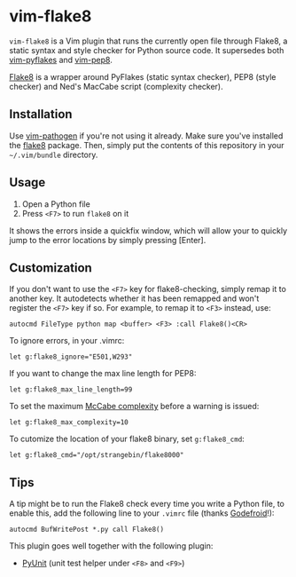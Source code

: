 vim-flake8
==========
`vim-flake8` is a Vim plugin that runs the currently open file through Flake8,
a static syntax and style checker for Python source code.  It supersedes both
[vim-pyflakes](https://github.com/nvie/vim-pyflakes) and
[vim-pep8](https://github.com/nvie/vim-pep8).

[Flake8](http://pypi.python.org/pypi/flake8/) is a wrapper around PyFlakes 
(static syntax checker), PEP8 (style checker) 
and Ned's MacCabe script (complexity checker).


Installation
------------
Use [vim-pathogen](https://github.com/tpope/vim-pathogen) if you're not using
it already.  Make sure you've installed the [flake8](http://pypi.python.org/pypi/flake8/) package.
Then, simply put the contents of this repository in your
`~/.vim/bundle` directory.

Usage
-----
1. Open a Python file
2. Press `<F7>` to run `flake8` on it

It shows the errors inside a quickfix window, which will allow your to quickly
jump to the error locations by simply pressing [Enter].


Customization
-------------
If you don't want to use the `<F7>` key for flake8-checking, simply remap it to
another key.  It autodetects whether it has been remapped and won't register
the `<F7>` key if so.  For example, to remap it to `<F3>` instead, use:

    autocmd FileType python map <buffer> <F3> :call Flake8()<CR>

To ignore errors, in your .vimrc:

    let g:flake8_ignore="E501,W293"

If you want to change the max line length for PEP8:

    let g:flake8_max_line_length=99

To set the maximum [McCabe complexity](https://en.wikipedia.org/wiki/Cyclomatic_complexity) before a warning is issued:

    let g:flake8_max_complexity=10

To cutomize the location of your flake8 binary, set `g:flake8_cmd`:

    let g:flake8_cmd="/opt/strangebin/flake8000"


Tips
----
A tip might be to run the Flake8 check every time you write a Python file, to
enable this, add the following line to your `.vimrc` file (thanks
[Godefroid](http://github.com/gotcha)!):

    autocmd BufWritePost *.py call Flake8()

This plugin goes well together with the following plugin:

- [PyUnit](http://github.com/nvie/vim-pyunit) (unit test helper under `<F8>`
  and `<F9>`)

